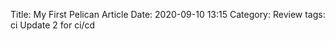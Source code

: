 Title: My First Pelican Article
Date: 2020-09-10 13:15
Category: Review
tags: ci
Update 2 for ci/cd
